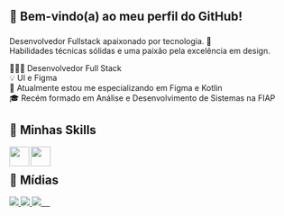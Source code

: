 <!-- ## [![Typing SVG](https://readme-typing-svg.herokuapp.com?font=Roboto&size=35&color=22FDBB&width=550&height=100&lines=Hey+Devs,+Sejam+Bem-vindos!)](https://git.io/typing-svg) -->

<h2 align="left" height="10em">👋 Bem-vindo(a) ao meu perfil do GitHub!</h2>
<!-- <p align="left"> <img src="https://komarev.com/ghpvc/?username=marciiosouza&color=22FDBB" alt="Profile views" /> </p> -->

### 

<p>
  Desenvolvedor Fullstack apaixonado por tecnologia. 🚀 <br>
  Habilidades técnicas sólidas e uma paixão pela excelência em design.
</p>

🧑🏻‍💻 Desenvolvedor Full Stack <br/>
💡 UI e Figma <br/>
🧠 Atualmente estou me especializando em Figma e Kotlin <br/>
🎓 Recém formado em Análise e Desenvolvimento de Sistemas na FIAP

###

## 🚀 Minhas Skills
  <a href="https://skillicons.dev">
    <img align="left" height="35em" src="https://skillicons.dev/icons?i=html,css,bootstrap,js,react,tailwind,sass,kotlin," />
     <img  align="left" height="35em" src="https://skillicons.dev/icons?i=vscode,ps,figma,git," /> <br>
  </a>

###

## 📱 Mídias

<div>
    <a href="https://www.linkedin.com/in/marciiosouza/" target="_blank">  <img src="https://img.shields.io/badge/LinkedIn-0077B5?style=for-the-badge&logo=linkedin&logoColor=white">
    <a href="https://instagram.com/marciiosouz/" target="_blank"> <img src="https://img.shields.io/badge/Instagram-E4405F?style=for-the-badge&logo=instagram&logoColor=white">
    <a href="https://www.behance.net/marciiosouza" target="_blank"> <img src="https://img.shields.io/badge/Behance-0054F7?style=for-the-badge&logo=behance&logoColor=white">    
</div>




